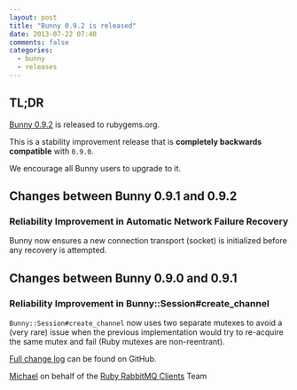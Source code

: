 ```yaml
---
layout: post
title: "Bunny 0.9.2 is released"
date: 2013-07-22 07:40
comments: false
categories:
  - bunny
  - releases
---
```


## TL;DR

[Bunny 0.9.2](https://rubygems.org/gems/bunny/versions/0.9.2) is released to rubygems.org.

This is a stability improvement release that is **completely backwards compatible**
with `0.9.0`.

We encourage all Bunny users to upgrade to it.



## Changes between Bunny 0.9.1 and 0.9.2

### Reliability Improvement in Automatic Network Failure Recovery

Bunny now ensures a new connection transport (socket) is initialized
before any recovery is attempted.


## Changes between Bunny 0.9.0 and 0.9.1

### Reliability Improvement in Bunny::Session#create_channel

`Bunny::Session#create_channel` now uses two separate mutexes to avoid
a (very rare) issue when the previous implementation would try to
re-acquire the same mutex and fail (Ruby mutexes are non-reentrant).


[Full change log](https://github.com/ruby-amqp/bunny/blob/0.9.x-stable/ChangeLog.md) can be found on GitHub.


[Michael](http://twitter.com/michaelklishin) on behalf of the [Ruby RabbitMQ Clients](http://github.com/ruby-amqp) Team
